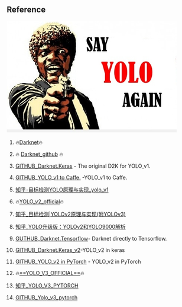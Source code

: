 ## Reference

![img](./sayit.jpg)

1. 🔥[Darknet](https://pjreddie.com/darknet/)🔥

2. 🔥 [Darknet_github](https://github.com/pjreddie/darknet) 🔥

3. [GITHUB_Darknet.Keras](https://github.com/sunshineatnoon/Darknet.keras) - The original D2K for YOLO_v1.

4. [GITHUB_YOLO_v1 to Caffe.](https://github.com/xingwangsfu/caffe-yolo) -YOLO_v1 to Caffe.

5. [知乎-目标检测YOLO原理与实现_yolo_v1](https://zhuanlan.zhihu.com/p/32525231)

6. 🔥[YOLO_v2_official](https://pjreddie.com/darknet/yolov2/)🔥

7. [知乎_目标检测|YOLOv2原理与实现(附YOLOv3)](https://zhuanlan.zhihu.com/p/35325884)

8. [知乎_YOLO升级版：YOLOv2和YOLO9000解析](https://zhuanlan.zhihu.com/p/25052190)

9. [GUTHUB_Darknet.Tensorflow](https://github.com/thtrieu/darkflow)- Darknet directly to Tensorflow.

10. [GITHUB_Darknet.Keras_v2](https://github.com/allanzelener/YAD2K)-YOLO_v2 in keras

11. [GITHUB_YOLO_v2 in PyTorch](https://github.com/longcw/yolo2-pytorch) - YOLO_v2 in PyTorch

12. 🔥[==YOLO_V3_OFFICIAL==](https://pjreddie.com/darknet/yolo/)🔥

13. [知乎_YOLO_V3_PYTORCH](https://mp.weixin.qq.com/s/3mnV8gz1AsYQ2ElK--Ihrg)

14. [GITHUB_Yolo_v3_pytorch](https://github.com/ayooshkathuria/YOLO_v3_tutorial_from_scratch)

    

    


